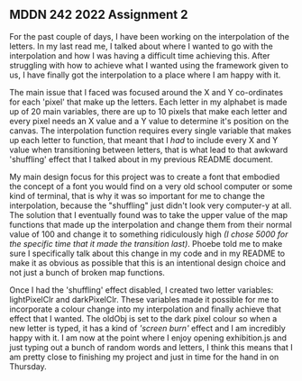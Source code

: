 ## MDDN 242 2022 Assignment 2

For the past couple of days, I have been working on the interpolation of the letters. In my last read me, I talked about where I wanted to go with the interpolation and how I was having a difficult time achieving this. After struggling with how to achieve what I wanted using the framework given to us, I have finally got the interpolation to a place where I am happy with it.

The main issue that I faced was focused around the X and Y co-ordinates for each 'pixel' that make up the letters. Each letter in my alphabet is made up of 20 main variables, there are up to 10 pixels that make each letter and every pixel needs an X value and a Y value to determine it's position on the canvas. The interpolation function  requires every single variable that makes up each letter to function, that meant that I *had* to include every X and Y value when transitioning between letters, that is what lead to that awkward 'shuffling' effect that I talked about in my previous README document.

My main design focus for this project was to create a font that embodied the concept of a font you would find on a very old school computer or some kind of terminal, that is why it was so important for me to change the interpolation, because the "shuffling" just didn't look very computer-y at all. The solution that I eventually found was to take the upper value of the map functions that made up the interpolation and change them from their normal value of 100 and change it to something ridiculously high *(I chose 5000 for the specific time that it made the transition last)*. Phoebe told me to make sure I specifically talk about this change in my code and in my README to make it as obvious as possible that this is an intentional design choice and not just a bunch of broken map functions.

Once I had the 'shuffling' effect disabled, I created two letter variables: lightPixelClr and darkPixelClr. These variables made it possible for me to incorporate a colour change into my interpolation and finally achieve that effect that I wanted. The oldObj is set to the dark pixel colour so when a new letter is typed, it has a kind of *'screen burn'* effect and I am incredibly happy with it. I am now at the point where I enjoy opening exhibition.js and just typing out a bunch of random words and letters, I think this means that I am pretty close to finishing my project and just in time for the hand in on Thursday.
